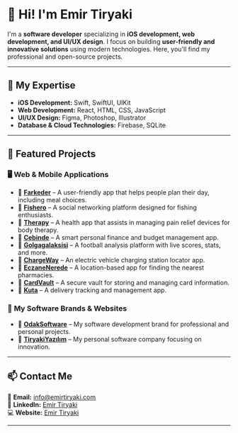 # 👋 Hi! I'm Emir Tiryaki  

I'm a **software developer** specializing in **iOS development, web development, and UI/UX design**. I focus on building **user-friendly and innovative solutions** using modern technologies. Here, you'll find my professional and open-source projects.  

---

## 🚀 My Expertise  
- **iOS Development:** Swift, SwiftUI, UIKit  
- **Web Development:** React, HTML, CSS, JavaScript  
- **UI/UX Design:** Figma, Photoshop, Illustrator  
- **Database & Cloud Technologies:** Firebase, SQLite  

---

## 🌟 Featured Projects  

### 🖥 **Web & Mobile Applications**  
- 🔹 **[Farkeder](https://emirtiryaki.com)** – A user-friendly app that helps people plan their day, including meal choices.  
- 🔹 **[Fishero](https://emirtiryaki.com)** – A social networking platform designed for fishing enthusiasts.  
- 🔹 **[Therapy](https://emirtiryaki.com)** – A health app that assists in managing pain relief devices for body therapy.  
- 🔹 **[Cebinde](https://emirtiryaki.com)** – A smart personal finance and budget management app.  
- 🔹 **[Golgagalaksisi](https://emirtiryaki.com)** – A football analysis platform with live scores, stats, and more.  
- 🔹 **[ChargeWay](https://emirtiryaki.com)** – An electric vehicle charging station locator app.  
- 🔹 **[EczaneNerede](https://emirtiryaki.com)** – A location-based app for finding the nearest pharmacies.  
- 🔹 **[CardVault](https://emirtiryaki.com)** – A secure vault for storing and managing card information.  
- 🔹 **[Kuta](https://emirtiryaki.com)** – A delivery tracking and management app.  

### 💼 **My Software Brands & Websites**  
- 🚀 **[OdakSoftware](https://odaksoftware.com)** – My software development brand for professional and personal projects.  
- 🔹 **[TiryakiYazılım](https://emirtiryaki.com)** – My personal software company focusing on innovation.  

---

## 📫 Contact Me  

📩 **Email:** [info@emirtiryaki.com](mailto:info@emirtiryaki.com)  
🔗 **LinkedIn:** [Emir Tiryaki](https://www.linkedin.com/in/emir-tiryaki-784b8118a/)  
💻 **Website:** [Emir Tiryaki](https://emirtiryaki.com)  


---

